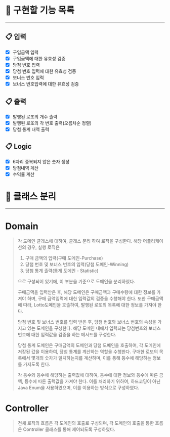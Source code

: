 # 🔑 구현할 기능 목록

---
## 📋 입력 
- [x] 구입금액 입력
- [x] 구입금액에 대한 유효성 검증
- [x] 당첨 번호 입력
- [x] 당첨 번호 입력에 대한 유효성 검증
- [x] 보너스 번호 입력
- [x] 보너스 번호입력에 대한 유효성 검증

## 📋 출력
- [x] 발행된 로또의 개수 출력
- [x] 발행된 로또의 각 번호 출력(오름차순 정렬)
- [x] 당첨 통계 내역 출력

## 📋 Logic
- [x] 6자리 중복되지 않은 숫자 생성
- [x] 당첨내역 계산
- [x] 수익률 계산

# 🔑 클래스 분리

---
# Domain
> 각 도메인 클래스에 대하여, 클래스 분리 하여 로직을 구성한다.
> 해당 어플리케이션의 경우, 실행 로직은
> 1. 구매 금액의 입력(구매 도메인-Purchase)
> 2. 당첨 번호 및 보너스 번호의 입력(당첨 도메인-Winning)
> 3. 당첨 통계 출력(통계 도메인 - Statistic)
> 
> 으로 구성되어 있기에, 이 부분을 기준으로 도메인을 분리하였다.
> 
> 구매금액을 입력받은 후, 해당 도메인은 구매금액과 구매수량에 대한 정보를 가져야 하며, 
> 구매 금액입력에 대한 입력값의 검증을 수행해야 한다. 또한 구매금액에 따라, Lotto도메인을 호출하여, 
> 발행된 로또의 목록에 대한 정보를 가져야 한다.
> 
> 당첨 번호 및 보너스 번호를 입력 받은 후, 당첨 번호와 보너스 번호의 속성을 가지고 있는 도메인을 구성한다. 
> 해당 도메인 내에서 입력되는 당첨번호와 보너스 번호에 대한 입력값을 검증을 하는 메서드를 구성한다.
> 
> 당첨 통계 도메인은 구매금액의 도메인과 당첨 도메인을 호출하여, 각 도메인에 저장된 값을 이용하여,
> 당첨 통계를 계산하는 역할을 수행한다. 구매한 로또의 목록에서 몇개의 숫자가 일치하는지를 계산하며,
> 이를 통해 등수에 해당하는 정보를 가지도록 한다.
> 
> 각 등수와 등수에 해당하는 출력값에 대하여, 등수에 대한 정보와 등수에 따른 금액,
> 등수에 따른 출력값을 가져야 한다. 이를 처리하기 위하여, 하드코딩이 아닌 Java Enum을 사용하였으며, 
> 이를 이용하는 방식으로 구성하였다.

# Controller
> 전체 로직의 흐름은 각 도메인의 호출로 구성되며, 각 도메인의 호출을 통한 흐름은 
> Controller 클래스를 통해 제어되도록 구성하였다.